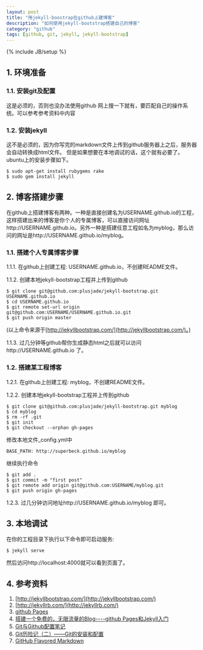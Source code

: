 ```yaml
---
layout: post
title: "用jekyll-boostrap在github上建博客"
description: "如何使用jekyll-bootstrap搭建自己的博客"
category: "github"
tags: [github, git, jekyll, jekyll-bootstrap]
---
```

{% include JB/setup %}

## 1. 环境准备
### 1.1. 安装git及配置
这是必须的，否则也没办法使用github
网上搜一下就有，要匹配自己的操作系统。可以参考参考资料中内容
### 1.2. 安装jekyll
这不是必须的，因为你写完的markdown文件上传到github服务器上之后，服务器会自动转换成html文件。
但是如果想要在本地调试的话，这个就有必要了。
ubuntu上的安装步骤如下。

	$ sudo apt-get install rubygems rake
	$ sudo gem install jekyll

## 2. 博客搭建步骤
在github上搭建博客有两种。一种是直接创建名为USERNAME.github.io的工程，这样搭建出来的博客是你个人的专属博客，可以直接访问网址http://USERNAME.github.io。另外一种是搭建任意工程如名为myblog，那么访问的网址是http://USERNAME.github.io/myblog。

### 1.1. 搭建个人专属博客步骤

1.1.1. 在github上创建工程: USERNAME.github.io，不创建README文件。

1.1.2. 创建本地jekyll-bootstrap工程并上传到github

    $ git clone git@github.com:plusjade/jekyll-bootstrap.git USERNAME.github.io
    $ cd USERNAME.github.io
    $ git remote set-url origin git@github.com:USERNAME/USERNAME.github.io.git
    $ git push origin master
 (以上命令来源于[http://jekyllbootstrap.com/](http://jekyllbootstrap.com/)。)

1.1.3. 过几分钟等github帮你生成静态html之后就可以访问http://USERNAME.github.io 了。

### 1.2. 搭建某工程博客

1.2.1. 在github上创建工程: myblog，不创建README文件。

1.2.2. 创建本地jekyll-bootstrap工程并上传到github
    
    $ git clone git@github.com:plusjade/jekyll-bootstrap.git myblog
    $ cd myblog
    $ rm -rf .git
    $ git init
    $ git checkout --orphan gh-pages
修改本地文件_config.yml中 
    
    BASE_PATH: http://superbeck.github.io/myblog
继续执行命令
    
    $ git add .
    $ git commit -m "first post"
    $ git remote add origin git@github.com:USERNAME/myblog.git
    $ git push origin gh-pages

1.2.3. 过几分钟访问地址http://USERNAME.github.io/myblog 即可。

## 3. 本地调试
在你的工程目录下执行以下命令即可启动服务:

	$ jekyll serve
然后访问http://localhost:4000就可以看到页面了。
## 4. 参考资料
1. [http://jekyllbootstrap.com/](http://jekyllbootstrap.com/)
2. [http://jekyllrb.com/](http://jekyllrb.com/)
3. [github Pages](http://pages.github.com/)
4. [搭建一个免费的，无限流量的Blog----github Pages和Jekyll入门](http://www.ruanyifeng.com/blog/2012/08/blogging_with_jekyll.html)
5. [Git与Github配置笔记](http://blog.csdn.net/poisonchry/article/details/7706507)
6. [Git历险记（二）——Git的安装和配置](http://www.infoq.com/cn/news/2011/01/git-adventures-install-config)
7. [GitHub Flavored Markdown](https://help.github.com/articles/github-flavored-markdown)

